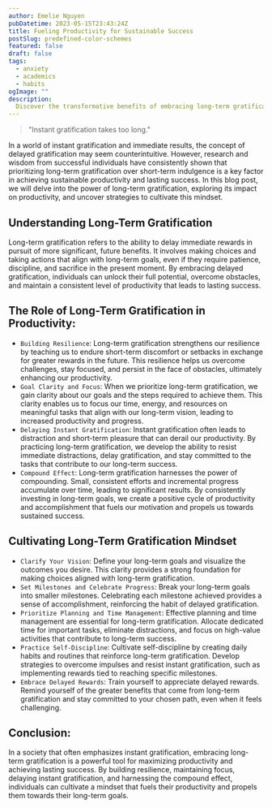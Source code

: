 ```yaml
---
author: Emelie Nguyen
pubDatetime: 2023-05-15T23:43:24Z
title: Fueling Productivity for Sustainable Success
postSlug: predefined-color-schemes
featured: false
draft: false
tags:
  - anxiety
  - academics
  - habits
ogImage: ""
description:
  Discover the transformative benefits of embracing long-term gratification as a driving force for productivity, paving the way for lasting success in all areas of life.
---
```


> "Instant gratification takes too long."

In a world of instant gratification and immediate results, the concept of delayed gratification may seem counterintuitive. However, research and wisdom from successful individuals have consistently shown that prioritizing long-term gratification over short-term indulgence is a key factor in achieving sustainable productivity and lasting success. In this blog post, we will delve into the power of long-term gratification, exploring its impact on productivity, and uncover strategies to cultivate this mindset.

## Understanding Long-Term Gratification

Long-term gratification refers to the ability to delay immediate rewards in pursuit of more significant, future benefits. It involves making choices and taking actions that align with long-term goals, even if they require patience, discipline, and sacrifice in the present moment. By embracing delayed gratification, individuals can unlock their full potential, overcome obstacles, and maintain a consistent level of productivity that leads to lasting success.

## The Role of Long-Term Gratification in Productivity:

- `Building Resilience`: Long-term gratification strengthens our resilience by teaching us to endure short-term discomfort or setbacks in exchange for greater rewards in the future. This resilience helps us overcome challenges, stay focused, and persist in the face of obstacles, ultimately enhancing our productivity.
- `Goal Clarity and Focus`: When we prioritize long-term gratification, we gain clarity about our goals and the steps required to achieve them. This clarity enables us to focus our time, energy, and resources on meaningful tasks that align with our long-term vision, leading to increased productivity and progress.
- `Delaying Instant Gratification`: Instant gratification often leads to distraction and short-term pleasure that can derail our productivity. By practicing long-term gratification, we develop the ability to resist immediate distractions, delay gratification, and stay committed to the tasks that contribute to our long-term success.
- `Compound Effect`: Long-term gratification harnesses the power of compounding. Small, consistent efforts and incremental progress accumulate over time, leading to significant results. By consistently investing in long-term goals, we create a positive cycle of productivity and accomplishment that fuels our motivation and propels us towards sustained success.

## Cultivating Long-Term Gratification Mindset

- `Clarify Your Vision`: Define your long-term goals and visualize the outcomes you desire. This clarity provides a strong foundation for making choices aligned with long-term gratification.
- `Set Milestones and Celebrate Progress`: Break your long-term goals into smaller milestones. Celebrating each milestone achieved provides a sense of accomplishment, reinforcing the habit of delayed gratification.
- `Prioritize Planning and Time Management`: Effective planning and time management are essential for long-term gratification. Allocate dedicated time for important tasks, eliminate distractions, and focus on high-value activities that contribute to long-term success.
- `Practice Self-Discipline`: Cultivate self-discipline by creating daily habits and routines that reinforce long-term gratification. Develop strategies to overcome impulses and resist instant gratification, such as implementing rewards tied to reaching specific milestones.
- `Embrace Delayed Rewards`: Train yourself to appreciate delayed rewards. Remind yourself of the greater benefits that come from long-term gratification and stay committed to your chosen path, even when it feels challenging.

## Conclusion:

In a society that often emphasizes instant gratification, embracing long-term gratification is a powerful tool for maximizing productivity and achieving lasting success. By building resilience, maintaining focus, delaying instant gratification, and harnessing the compound effect, individuals can cultivate a mindset that fuels their productivity and propels them towards their long-term goals. 
